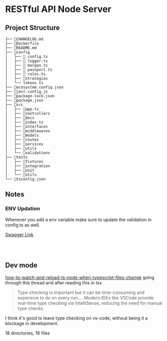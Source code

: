 # RESTful API Node Server


## Project Structure

```
├── 📄CHANGELOG.md
├── 📄Dockerfile
├── 📄README.md
├── 📂config
│   ├── 📄 config.ts
│   ├── 📄 logger.ts
│   ├── 📄 morgan.ts
│   ├── 📄 passport.ts
│   ├── 📄 roles.ts
│   ├── 📂strategies
│   └── tokens.ts
├── 📄ecosystem.config.json
├── 📄jest.config.js
├── 📄package-lock.json
├── 📄package.json
├── 📂src
│   ├── 📄app.ts
│   ├── 📂controllers
│   ├── 📂docs
│   ├── 📄index.ts
│   ├── 📂interfaces
│   ├── 📂middlewares
│   ├── 📂models
│   ├── 📂routes
│   ├── 📂services
│   ├── 📂utils
│   └── 📂validations
├── 📂tests
│   ├── 📂fixtures
│   ├── 📂integration
│   ├── 📂unit
│   └── 📂utils
└── 📄tsconfig.json

```

## Notes
### ENV Updation

Whenever you add a env variable make sure to update the validation in config.ts as well.

[Swagger Link](http://localhost:3000/v1/docs)

<br>
<br>


## Dev mode
[how-to-watch-and-reload-ts-node-when-typescript-files-change](https://stackoverflow.com/questions/37979489/how-to-watch-and-reload-ts-node-when-typescript-files-change) going through this thread and after reading this in tsx

>Type checking is important but it can be time-consuming and expensive to do on every run.... Modern IDEs like VSCode provide real-time type checking via IntelliSense, reducing the need for manual type checks.

I think it's good to leave type checking on vs-code, without being it a blockage in development.

18 directories, 16 files
